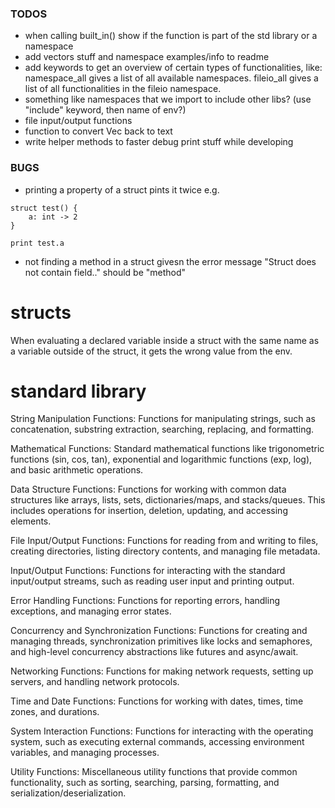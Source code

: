 ### TODOS
* when calling built_in() show if the function is part of the std library or a namespace
* add vectors stuff and namespace examples/info to readme
* add keywords to get an overview of certain types of functionalities, like: namespace_all gives a list of all available namespaces. fileio_all gives a list of all functionalities in the fileio namespace.
* something like namespaces that we import to include other libs? (use "include" keyword, then name of env?)
* file input/output functions
* function to convert Vec<u8> back to text
* write helper methods to faster debug print stuff while developing

### BUGS
* printing a property of a struct pints it twice
e.g.
```
struct test() {
    a: int -> 2
}

print test.a
```

* not finding a method in a struct givesn the error message "Struct does not contain field.." should be "method"

# structs
When evaluating a declared variable inside a struct with the same name as a variable outside of the struct, it gets the wrong value from the env.

# standard library
String Manipulation Functions: Functions for manipulating strings, such as concatenation, substring extraction, searching, replacing, and formatting.

Mathematical Functions: Standard mathematical functions like trigonometric functions (sin, cos, tan), exponential and logarithmic functions (exp, log), and basic arithmetic operations.

Data Structure Functions: Functions for working with common data structures like arrays, lists, sets, dictionaries/maps, and stacks/queues. This includes operations for insertion, deletion, updating, and accessing elements.

File Input/Output Functions: Functions for reading from and writing to files, creating directories, listing directory contents, and managing file metadata.

Input/Output Functions: Functions for interacting with the standard input/output streams, such as reading user input and printing output.

Error Handling Functions: Functions for reporting errors, handling exceptions, and managing error states.

Concurrency and Synchronization Functions: Functions for creating and managing threads, synchronization primitives like locks and semaphores, and high-level concurrency abstractions like futures and async/await.

Networking Functions: Functions for making network requests, setting up servers, and handling network protocols.

Time and Date Functions: Functions for working with dates, times, time zones, and durations.

System Interaction Functions: Functions for interacting with the operating system, such as executing external commands, accessing environment variables, and managing processes.

Utility Functions: Miscellaneous utility functions that provide common functionality, such as sorting, searching, parsing, formatting, and serialization/deserialization.